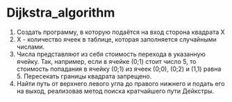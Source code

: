 # Dijkstra_algorithm

1. Создать программу, в которую подаётся на вход сторона квадрата X
2. Х - количество ячеек в таблице, которая заполняется случайными числами.
3. Числа представляют из себя стоимость перехода в указанную ячейку. Так, например, если в ячейке (0;1) стоит число 5, то стоимость попадания в ячейку (0;1) из ячеек (0;0), (0;2) и (1,1) равна 5. Пересекать границы квадрата запрещено.
4. Найти путь от верхнего левого угла до правого нижнего и подать его на выход, реализовав метод поиска кратчайшего пути Дейкстры.
